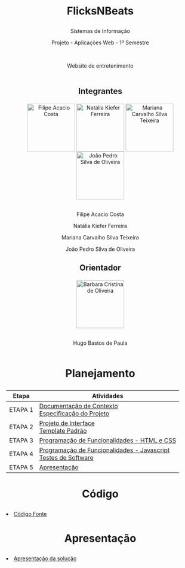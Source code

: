 # <p align="center"> FlicksNBeats

<p align="center">Sistemas de Informação

<p align="center"> Projeto - Aplicações Web - 1º Semestre

  
<br><p align="center"> Website de entretenimento <br><br>

## <p align="center"> Integrantes

<div style="display: inline_block" <p align="center"> 
  <img align="center" alt="Filipe Acacio Costa" height="128" width="128" src="https://i.imgur.com/Une3CF0.jpg">
  <img align="center" alt="Natália Kiefer Ferreira" height="128" width="128" src="https://i.imgur.com/79bEaWk.jpg">
  <img align="center" alt="Mariana Carvalho Silva Teixeira" height="128" width="128" src="https://i.imgur.com/3sGUEdj.jpg">
  <img align="center" alt="João Pedro Silva de Oliveira" height="128" width="128" src="https://i.imgur.com/4zE1XnC.jpg">
  </div> <br>

<p align="center"> Filipe Acacio Costa
<p align="center"> Natália Kiefer Ferreira
<p align="center"> Mariana Carvalho Silva Teixeira
<p align="center"> João Pedro Silva de Oliveira

## <p align="center"> Orientador

<div style="display: inline_block" <p align="center"> 
  <img align="center" alt="Barbara Cristina de Oliveira" height="128" width="128" src="https://i.imgur.com/2ZqA5S2.jpg">
  </div> <br>

<p align="center"> Hugo Bastos de Paula <br><br>

# <p align="center"> Planejamento

| Etapa         | Atividades |
|  :----:   | ----------- |
| ETAPA 1         |[Documentação de Contexto](docs/context.md) <br> [Especificação do Projeto](docs/especification.md) |
| ETAPA 2         |[Projeto de Interface](docs/interface.md) <br> [Template Padrão](docs/template.md) |
| ETAPA 3         |[Programação de Funcionalidades - HTML e CSS](docs/development.md) |
| ETAPA 4        |[Programação de Funcionalidades - Javascript](docs/development.md) <br> [Testes de Software ](docs/tests.md) |
| ETAPA 5         | [Apresentação](presentation/README.md) |

# <p align="center"> Código

<li><a href="src/README.md"> Código Fonte</a></li>

# <p align="center"> Apresentação

<li><a href="presentation/README.md"> Apresentação da solução</a></li>
